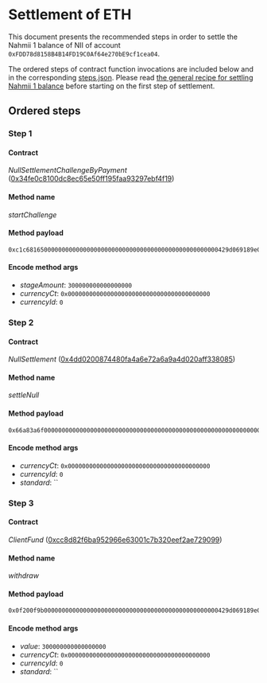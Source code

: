 # Settlement of ETH
This document presents the recommended steps in order to settle the Nahmii 1
balance of NII of account `0xFDD78d8158B4B14FD19C0Af64e270bE9cf1cea04`.

The ordered steps of contract function invocations are included below and in
the corresponding [steps.json](./steps.json). Please read [the general recipe
for settling Nahmii 1 balance](../../README.md) before starting on the first
step of settlement.

## Ordered steps
### Step 1
#### Contract
*NullSettlementChallengeByPayment* ([0x34fe0c8100dc8ec65e50ff195faa93297ebf4f19](https://etherscan.io/address/0x34fe0c8100dc8ec65e50ff195faa93297ebf4f19))
#### Method name
*startChallenge*
#### Method payload
```
0xc1c681650000000000000000000000000000000000000000000000000429d069189e000000000000000000000000000000000000000000000000000000000000000000000000000000000000000000000000000000000000000000000000000000000000
```
#### Encode method args
* *stageAmount*: `300000000000000000`
* *currencyCt*: `0x0000000000000000000000000000000000000000`
* *currencyId*: `0`
### Step 2
#### Contract
*NullSettlement* ([0x4dd0200874480fa4a6e72a6a9a4d020aff338085](https://etherscan.io/address/0x4dd0200874480fa4a6e72a6a9a4d020aff338085))
#### Method name
*settleNull*
#### Method payload
```
0x66a83a6f0000000000000000000000000000000000000000000000000000000000000000000000000000000000000000000000000000000000000000000000000000000000000000000000000000000000000000000000000000000000000000000000600000000000000000000000000000000000000000000000000000000000000000
```
#### Encode method args
* *currencyCt*: `0x0000000000000000000000000000000000000000`
* *currencyId*: `0`
* *standard*: ``
### Step 3
#### Contract
*ClientFund* ([0xcc8d82f6ba952966e63001c7b320eef2ae729099](https://etherscan.io/address/0xcc8d82f6ba952966e63001c7b320eef2ae729099))
#### Method name
*withdraw*
#### Method payload
```
0x0f200f9b0000000000000000000000000000000000000000000000000429d069189e00000000000000000000000000000000000000000000000000000000000000000000000000000000000000000000000000000000000000000000000000000000000000000000000000000000000000000000000000000000000000000000000000800000000000000000000000000000000000000000000000000000000000000000
```
#### Encode method args
* *value*: `300000000000000000`
* *currencyCt*: `0x0000000000000000000000000000000000000000`
* *currencyId*: `0`
* *standard*: ``
